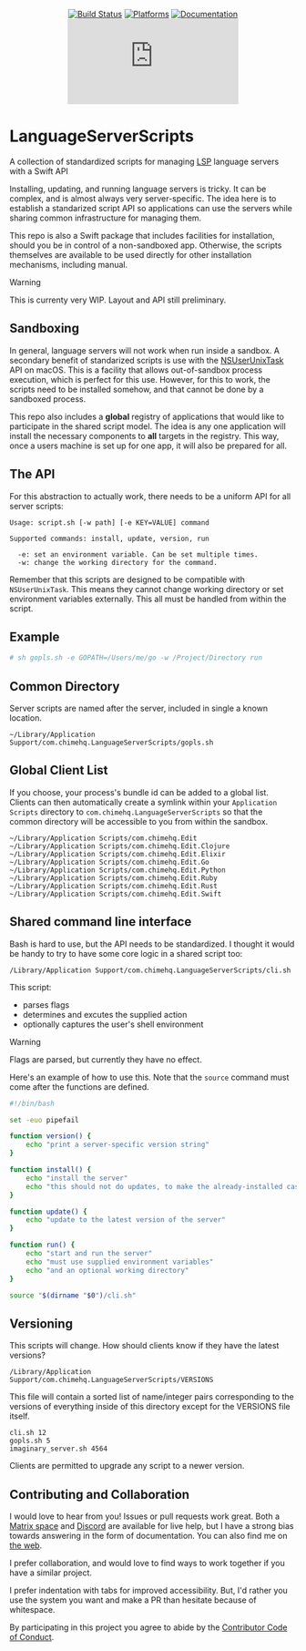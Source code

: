 <div align="center">

[![Build Status][build status badge]][build status]
[![Platforms][platforms badge]][platforms]
[![Documentation][documentation badge]][documentation]
[![Matrix][matrix badge]][matrix]

</div>

# LanguageServerScripts
A collection of standardized scripts for managing [LSP][languageserverprotocol] language servers with a Swift API

Installing, updating, and running language servers is tricky. It can be complex, and is almost always very server-specific. The idea here is to establish a standarized script API so applications can use the servers while sharing common infrastructure for managing them.

This repo is also a Swift package that includes facilities for installation, should you be in control of a non-sandboxed app. Otherwise, the scripts themselves are available to be used directly for other installation mechanisms, including manual.

> [!WARNING]
> This is currenty very WIP. Layout and API still preliminary.

## Sandboxing

In general, language servers will not work when run inside a sandbox. A secondary benefit of standarized scripts is use with the [NSUserUnixTask](https://developer.apple.com/documentation/foundation/nsuserunixtask) API on macOS. This is a facility that allows out-of-sandbox process execution, which is perfect for this use. However, for this to work, the scripts need to be installed somehow, and that cannot be done by a sandboxed process.

This repo also includes a **global** registry of applications that would like to participate in the shared script model. The idea is any one application will install the necessary components to **all** targets in the registry. This way, once a users machine is set up for one app, it will also be prepared for all.

## The API

For this abstraction to actually work, there needs to be a uniform API for all server scripts:

```
Usage: script.sh [-w path] [-e KEY=VALUE] command

Supported commands: install, update, version, run

  -e: set an environment variable. Can be set multiple times.
  -w: change the working directory for the command.
```

Remember that this scripts are designed to be compatible with `NSUserUnixTask`. This means they cannot change working directory or set environment variables externally. This all must be handled from within the script.

## Example

```sh
# sh gopls.sh -e GOPATH=/Users/me/go -w /Project/Directory run
```

## Common Directory

Server scripts are named after the server, included in single a known location.

```
~/Library/Application Support/com.chimehq.LanguageServerScripts/gopls.sh
```

## Global Client List

If you choose, your process's bundle id can be added to a global list. Clients can then automatically create a symlink within your `Application Scripts` directory to `com.chimehq.LanguageServerScripts` so that the common directory will be accessible to you from within the sandbox. 

```
~/Library/Application Scripts/com.chimehq.Edit
~/Library/Application Scripts/com.chimehq.Edit.Clojure
~/Library/Application Scripts/com.chimehq.Edit.Elixir
~/Library/Application Scripts/com.chimehq.Edit.Go
~/Library/Application Scripts/com.chimehq.Edit.Python
~/Library/Application Scripts/com.chimehq.Edit.Ruby
~/Library/Application Scripts/com.chimehq.Edit.Rust
~/Library/Application Scripts/com.chimehq.Edit.Swift
```

## Shared command line interface

Bash is hard to use, but the API needs to be standardized. I thought it would be handy to try to have some core logic in a shared script too:

```
/Library/Application Support/com.chimehq.LanguageServerScripts/cli.sh
```

This script:

- parses flags
- determines and excutes the supplied action
- optionally captures the user's shell environment

> [!WARNING]
> Flags are parsed, but currently they have no effect.

Here's an example of how to use this. Note that the `source` command must come after the functions are defined.

```bash
#!/bin/bash

set -euo pipefail

function version() {
	echo "print a server-specific version string"
}

function install() {
	echo "install the server"
	echo "this should not do updates, to make the already-installed case fast"
}

function update() {
	echo "update to the latest version of the server"
}

function run() {
	echo "start and run the server"
	echo "must use supplied environment variables"
	echo "and an optional working directory"
}

source "$(dirname "$0")/cli.sh"
```

## Versioning

This scripts will change. How should clients know if they have the latest versions?

```
/Library/Application Support/com.chimehq.LanguageServerScripts/VERSIONS
```

This file will contain a sorted list of name/integer pairs corresponding to the versions of everything inside of this directory except for the VERSIONS file itself.

```
cli.sh 12
gopls.sh 5
imaginary_server.sh 4564
```

Clients are permitted to upgrade any script to a newer version.

## Contributing and Collaboration

I would love to hear from you! Issues or pull requests work great. Both a [Matrix space][matrix] and [Discord][discord] are available for live help, but I have a strong bias towards answering in the form of documentation. You can also find me on [the web](https://www.massicotte.org).

I prefer collaboration, and would love to find ways to work together if you have a similar project.

I prefer indentation with tabs for improved accessibility. But, I'd rather you use the system you want and make a PR than hesitate because of whitespace.

By participating in this project you agree to abide by the [Contributor Code of Conduct](CODE_OF_CONDUCT.md).

[build status]: https://github.com/ChimeHQ/LanguageServerScripts/actions
[build status badge]: https://github.com/ChimeHQ/LanguageServerScripts/workflows/CI/badge.svg
[platforms]: https://swiftpackageindex.com/ChimeHQ/LanguageServerScripts
[platforms badge]: https://img.shields.io/endpoint?url=https%3A%2F%2Fswiftpackageindex.com%2Fapi%2Fpackages%2FChimeHQ%2FLanguageServerScripts%2Fbadge%3Ftype%3Dplatforms
[documentation]: https://swiftpackageindex.com/ChimeHQ/LanguageServerScripts/main/documentation
[documentation badge]: https://img.shields.io/badge/Documentation-DocC-blue
[matrix]: https://matrix.to/#/%23chimehq%3Amatrix.org
[matrix badge]: https://img.shields.io/matrix/chimehq%3Amatrix.org?label=Matrix
[discord]: https://discord.gg/esFpX6sErJ
[languageserverprotocol]: https://github.com/ChimeHQ/LanguageServerProtocol
